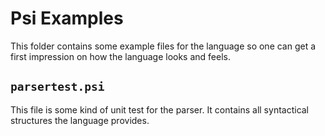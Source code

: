 # Psi Examples

This folder contains some example files for the language so one can get a first
impression on how the language looks and feels.

## `parsertest.psi`
This file is some kind of unit test for the parser. It contains all syntactical
structures the language provides.